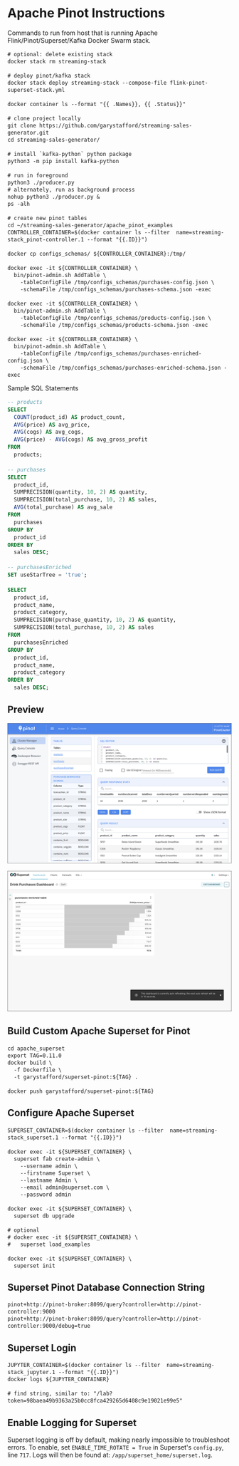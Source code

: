# Apache Pinot Instructions

Commands to run from host that is running Apache Flink/Pinot/Superset/Kafka Docker Swarm stack.

```shell
# optional: delete existing stack
docker stack rm streaming-stack

# deploy pinot/kafka stack
docker stack deploy streaming-stack --compose-file flink-pinot-superset-stack.yml

docker container ls --format "{{ .Names}}, {{ .Status}}"

# clone project locally
git clone https://github.com/garystafford/streaming-sales-generator.git
cd streaming-sales-generator/

# install `kafka-python` python package
python3 -m pip install kafka-python

# run in foreground
python3 ./producer.py
# alternately, run as background process
nohup python3 ./producer.py &
ps -alh

# create new pinot tables
cd ~/streaming-sales-generator/apache_pinot_examples
CONTROLLER_CONTAINER=$(docker container ls --filter  name=streaming-stack_pinot-controller.1 --format "{{.ID}}")

docker cp configs_schemas/ ${CONTROLLER_CONTAINER}:/tmp/

docker exec -it ${CONTROLLER_CONTAINER} \
  bin/pinot-admin.sh AddTable \
    -tableConfigFile /tmp/configs_schemas/purchases-config.json \
    -schemaFile /tmp/configs_schemas/purchases-schema.json -exec

docker exec -it ${CONTROLLER_CONTAINER} \
  bin/pinot-admin.sh AddTable \
    -tableConfigFile /tmp/configs_schemas/products-config.json \
    -schemaFile /tmp/configs_schemas/products-schema.json -exec

docker exec -it ${CONTROLLER_CONTAINER} \
  bin/pinot-admin.sh AddTable \
    -tableConfigFile /tmp/configs_schemas/purchases-enriched-config.json \
    -schemaFile /tmp/configs_schemas/purchases-enriched-schema.json -exec
```

Sample SQL Statements

```sql
-- products
SELECT
  COUNT(product_id) AS product_count,
  AVG(price) AS avg_price,
  AVG(cogs) AS avg_cogs,
  AVG(price) - AVG(cogs) AS avg_gross_profit
FROM
  products;

-- purchases
SELECT
  product_id,
  SUMPRECISION(quantity, 10, 2) AS quantity,
  SUMPRECISION(total_purchase, 10, 2) AS sales,
  AVG(total_purchase) AS avg_sale
FROM
  purchases
GROUP BY
  product_id
ORDER BY
  sales DESC;

-- purchasesEnriched
SET useStarTree = 'true';

SELECT
  product_id,
  product_name,
  product_category,
  SUMPRECISION(purchase_quantity, 10, 2) AS quantity,
  SUMPRECISION(total_purchase, 10, 2) AS sales
FROM
  purchasesEnriched
GROUP BY
  product_id,
  product_name,
  product_category
ORDER BY
  sales DESC;
```

## Preview

![Pinot UI](screengrabs/pinot_ui.png)

![Superset](screengrabs/superset.png)

## Build Custom Apache Superset for Pinot

```shell
cd apache_superset
export TAG=0.11.0
docker build \
  -f Dockerfile \
  -t garystafford/superset-pinot:${TAG} .

docker push garystafford/superset-pinot:${TAG}
```

## Configure Apache Superset

```shell
SUPERSET_CONTAINER=$(docker container ls --filter  name=streaming-stack_superset.1 --format "{{.ID}}")

docker exec -it ${SUPERSET_CONTAINER} \
  superset fab create-admin \
    --username admin \
    --firstname Superset \
    --lastname Admin \
    --email admin@superset.com \
    --password admin

docker exec -it ${SUPERSET_CONTAINER} \
  superset db upgrade

# optional
# docker exec -it ${SUPERSET_CONTAINER} \
#   superset load_examples

docker exec -it ${SUPERSET_CONTAINER} \
  superset init
```

## Superset Pinot Database Connection String

```text
pinot+http://pinot-broker:8099/query?controller=http://pinot-controller:9000
pinot+http://pinot-broker:8099/query?controller=http://pinot-controller:9000/debug=true
```

## Superset Login

```shell
JUPYTER_CONTAINER=$(docker container ls --filter  name=streaming-stack_jupyter.1 --format "{{.ID}}")
docker logs ${JUPYTER_CONTAINER}

# find string, similar to: "/lab?token=98baea49b9363a25b0cc8fca429265d6408c9e19021e99e5"
```

## Enable Logging for Superset

Superset logging is off by default, making nearly impossible to troubleshoot errors. To enable, set `ENABLE_TIME_ROTATE = True` in Superset's `config.py`, line `717`. Logs will then be found at: `/app/superset_home/superset.log`.
